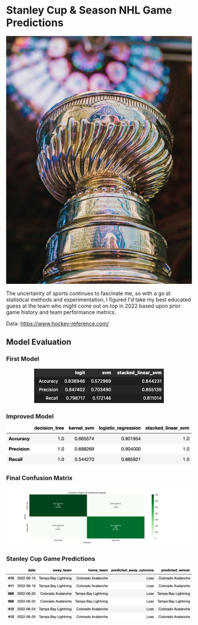 # Stanley Cup & Season NHL Game Predictions

<p align='center'>
  <img src="/images/0*7gcODpqXohAsxkO0.jpg" />
</p>

The uncertainty of sports continues to fascinate me, so with a go at statistical methods and experimentation, I figured I'd take my best educated guess at the team who might come out on top in 2022 based upon prior game history and team performance metrics.

Data:
https://www.hockey-reference.com/

## Model Evaluation

### First Model
<p align="center">
    <img src="/images/stacked_svm_accuracy.png"/>
  </p>

### Improved Model
<p align="center">
  <img src="/images/model_performance.png"/>
</p>

### Final Confusion Matrix
<p align="center">
  <img src="/images/confusion_matrix.png"/>
</p>

### Stanley Cup Game Predictions
<p align="center">
  <img src="/images/stanley_cup_predictions.png"/>
</p>
